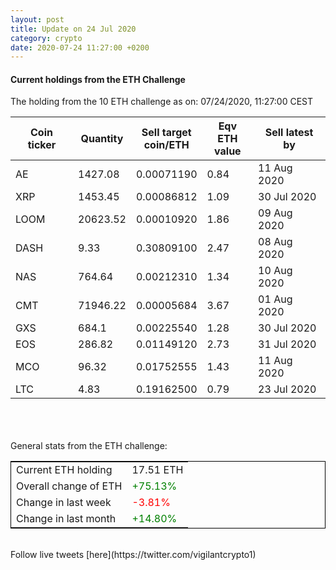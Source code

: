 ```yaml
---
layout: post
title: Update on 24 Jul 2020
category: crypto
date: 2020-07-24 11:27:00 +0200
---
```

<!-- Global site tag (gtag.js) - Google Analytics -->
<script async src="https://www.googletagmanager.com/gtag/js?id=UA-103831149-5"></script>
<script>
  window.dataLayer = window.dataLayer || [];
  function gtag(){dataLayer.push(arguments);}
  gtag('js', new Date());

  gtag('config', 'UA-103831149-5');
</script>


#### Current holdings from the ETH Challenge

The holding from the 10 ETH challenge as on: 07/24/2020, 11:27:00 CEST

|Coin ticker|Quantity|Sell target<br>coin/ETH|Eqv ETH<br>value|Sell latest by|
|-----------|--------|-----------|-----------|--------------|
AE|1427.08|  0.00071190|0.84|11 Aug 2020|
XRP|1453.45|  0.00086812|1.09|30 Jul 2020|
LOOM|20623.52|  0.00010920|1.86|09 Aug 2020|
DASH|9.33|  0.30809100|2.47|08 Aug 2020|
NAS|764.64|  0.00212310|1.34|10 Aug 2020|
CMT|71946.22|  0.00005684|3.67|01 Aug 2020|
GXS|684.1|  0.00225540|1.28|30 Jul 2020|
EOS|286.82|  0.01149120|2.73|31 Jul 2020|
MCO|96.32|  0.01752555|1.43|11 Aug 2020|
LTC|4.83|  0.19162500|0.79|23 Jul 2020|

<br>
<br>
<br>
General stats from the ETH challenge:

<table style="border:1px solid black;margin-left:auto;margin-right:auto;">
	<tbody>
	<tr>
		<td>Current ETH holding</td>
		<td>     17.51 ETH</td>
	</tr>
	<tr>
		<td>Overall change of ETH</td>
		<td><font color="green">+75.13%</font></td>
	</tr>
	<tr>
		<td>Change in last week</td>
		<td><font color="red">-3.81%</font></td>
	</tr>
	<tr>
		<td>Change in last month</td>
		<td><font color="green">+14.80%</font></td>
	</tr>
	</tbody>
</table>

<br>
Follow live tweets [here](https://twitter.com/vigilantcrypto1)
<br>
<br>